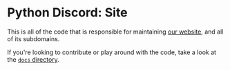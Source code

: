 # Python Discord: Site

This is all of the code that is responsible for maintaining
[our website](https://pythondiscord.com), and all of its subdomains.

If you're looking to contribute or play around with the code,
take a look at the [`docs` directory](docs).
